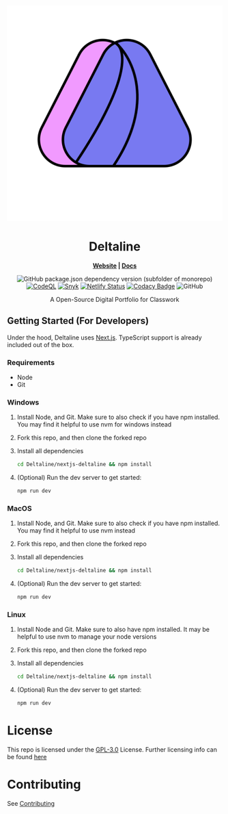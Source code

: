 <div align=center>


<img type="image/x-icon" src="assets/Deltaline-Logo-V2.1.svg">

# Deltaline


**[Website](https://deltaline.netlify.app/) | [Docs](https://deltaline-docs.netlify.app)** 

![GitHub package.json dependency version (subfolder of monorepo)](https://img.shields.io/github/package-json/dependency-version/No767/Deltaline/next?filename=nextjs-deltaline%2Fpackage.json&label=Next.js&logo=nextdotjs) [![CodeQL](https://github.com/No767/Deltaline/actions/workflows/codeql-analysis.yml/badge.svg?branch=dev)](https://github.com/No767/Deltaline/actions/workflows/codeql-analysis.yml) [![Snyk](https://github.com/No767/Deltaline/actions/workflows/snyk.yml/badge.svg?branch=dev)](https://github.com/No767/Deltaline/actions/workflows/snyk.yml) [![Netlify Status](https://api.netlify.com/api/v1/badges/e8232711-1bd5-4e73-b5a9-92af059e2486/deploy-status)](https://app.netlify.com/sites/deltaline/deploys) [![Codacy Badge](https://app.codacy.com/project/badge/Grade/dafe967dfb4a43d7ba1239a26b439721)](https://www.codacy.com/gh/No767/Deltaline/dashboard?utm_source=github.com&amp;utm_medium=referral&amp;utm_content=No767/Deltaline&amp;utm_campaign=Badge_Grade) ![GitHub](https://img.shields.io/github/license/No767/Deltaline?label=License&logo=github)

A Open-Source Digital Portfolio for Classwork

<div align=left>

## Getting Started (For Developers)
Under the hood, Deltaline uses [Next.js](https://nextjs.org). TypeScript support is already included out of the box.

### Requirements

- Node
- Git

### Windows

1. Install Node, and Git. Make sure to also check if you have npm installed. You may find it helpful to use nvm for windows instead

2. Fork this repo, and then clone the forked repo

3. Install all dependencies


    ```sh
    cd Deltaline/nextjs-deltaline && npm install
    ```

4. (Optional) Run the dev server to get started:

    ```sh
    npm run dev
    ```

### MacOS

1. Install Node, and Git. Make sure to also check if you have npm installed. You may find it helpful to use nvm instead

2. Fork this repo, and then clone the forked repo

3. Install all dependencies


    ```sh
    cd Deltaline/nextjs-deltaline && npm install
    ```

4. (Optional) Run the dev server to get started:

    ```sh
    npm run dev
    ```

### Linux

1. Install Node and Git. Make sure to also have npm installed. It may be helpful to use nvm to manage your node versions

2. Fork this repo, and then clone the forked repo

3. Install all dependencies


    ```sh
    cd Deltaline/nextjs-deltaline && npm install
    ```

4. (Optional) Run the dev server to get started:

    ```sh
    npm run dev
    ```


# License
This repo is licensed under the [GPL-3.0](https://github.com/No767/Deltaline/blob/dev/LICENSE.txt) License. Further licensing info can be found [here](https://deltaline-docs.netlify.app/docs/terms-and-conditions/licensing)

# Contributing

See [Contributing](https://github.com/No767/Deltaline/blob/dev/Community/contributing.md)